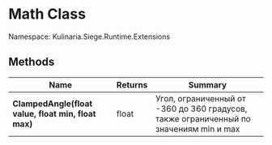 # Math Class

Namespace: Kulinaria.Siege.Runtime.Extensions


## Methods

| Name                                                | Returns | Summary                                                                               |
|-----------------------------------------------------|---------|---------------------------------------------------------------------------------------|
| **ClampedAngle(float value, float min, float max)** | float   | Угол, ограниченный от -360 до 360 градусов, также ограниченный по значениям min и max |
